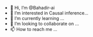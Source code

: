 - 👋 Hi, I’m @Bahadir-ai
- 👀 I’m interested in Causal inference...
- 🌱 I’m currently learning ...
- 💞️ I’m looking to collaborate on ...
- 📫 How to reach me ...

<!---
Bahadir-ai/Bahadir-ai is a ✨ special ✨ repository because its `README.md` (this file) appears on your GitHub profile.
You can click the Preview link to take a look at your changes.
--->
